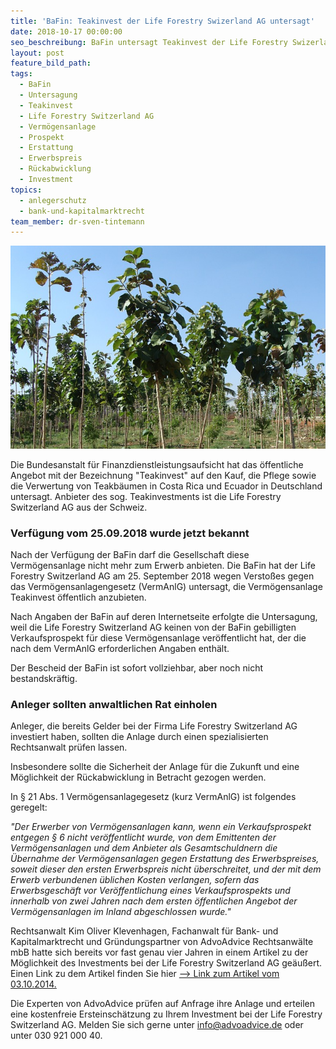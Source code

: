 ```yaml
---
title: 'BaFin: Teakinvest der Life Forestry Swizerland AG untersagt'
date: 2018-10-17 00:00:00
seo_beschreibung: BaFin untersagt Teakinvest der Life Forestry Swizerland AG
layout: post
feature_bild_path:
tags:
  - BaFin
  - Untersagung
  - Teakinvest
  - Life Forestry Switzerland AG
  - Vermögensanlage
  - Prospekt
  - Erstattung
  - Erwerbspreis
  - Rückabwicklung
  - Investment
topics:
  - anlegerschutz
  - bank-und-kapitalmarktrecht
team_member: dr-sven-tintemann
---
```


![Teak Plantage - Foto Pixabay](/uploads/teak-plantation-289157-640.jpg "BaFin untersagt Teakinvest")

Die Bundesanstalt f&uuml;r Finanzdienstleistungsaufsicht hat das &ouml;ffentliche Angebot mit der Bezeichnung "Teakinvest" auf den Kauf, die Pflege sowie die Verwertung von Teakb&auml;umen in Costa Rica und Ecuador in Deutschland untersagt. Anbieter des sog. Teakinvestments ist die Life Forestry Switzerland AG aus der Schweiz.

### Verf&uuml;gung vom 25.09.2018 wurde jetzt bekannt

Nach der Verf&uuml;gung der BaFin darf die Gesellschaft diese Verm&ouml;gensanlage nicht mehr zum Erwerb anbieten. Die BaFin hat der Life Forestry Switzerland AG am 25. September 2018 wegen Versto&szlig;es gegen das Verm&ouml;gensanlagengesetz (VermAnlG) untersagt, die Verm&ouml;gensanlage Teakinvest &ouml;ffentlich anzubieten.

Nach Angaben der BaFin auf deren Internetseite erfolgte die Untersagung, weil die Life Forestry Switzerland AG keinen von der BaFin gebilligten Verkaufsprospekt f&uuml;r diese Verm&ouml;gensanlage ver&ouml;ffentlicht hat, der die nach dem VermAnlG erforderlichen Angaben enth&auml;lt.

Der Bescheid der BaFin ist sofort vollziehbar, aber noch nicht bestandskr&auml;ftig.

### Anleger sollten anwaltlichen Rat einholen

Anleger, die bereits Gelder bei der Firma Life Forestry Switzerland AG investiert haben, sollten die Anlage durch einen spezialisierten Rechtsanwalt pr&uuml;fen lassen.

Insbesondere sollte die Sicherheit der Anlage f&uuml;r die Zukunft und eine M&ouml;glichkeit der R&uuml;ckabwicklung in Betracht gezogen werden.

In &sect; 21 Abs. 1 Verm&ouml;gensanlagegesetz (kurz VermAnlG) ist folgendes geregelt:

*"Der Erwerber von Verm&ouml;gensanlagen kann, wenn ein Verkaufsprospekt entgegen &sect; 6 nicht ver&ouml;ffentlicht wurde, von dem Emittenten der Verm&ouml;gensanlagen und dem Anbieter als Gesamtschuldnern die &Uuml;bernahme der Verm&ouml;gensanlagen gegen Erstattung des Erwerbspreises, soweit dieser den ersten Erwerbspreis nicht &uuml;berschreitet, und der mit dem Erwerb verbundenen &uuml;blichen Kosten verlangen, sofern das Erwerbsgesch&auml;ft vor Ver&ouml;ffentlichung eines Verkaufsprospekts und innerhalb von zwei Jahren nach dem ersten &ouml;ffentlichen Angebot der Verm&ouml;gensanlagen im Inland abgeschlossen wurde."*

Rechtsanwalt Kim Oliver Klevenhagen, Fachanwalt f&uuml;r Bank- und Kapitalmarktrecht und Gr&uuml;ndungspartner von AdvoAdvice Rechtsanw&auml;lte mbB hatte sich bereits vor fast genau vier Jahren in einem Artikel zu der M&ouml;glichkeit des Investments bei der Life Forestry Switzerland AG ge&auml;u&szlig;ert. Einen Link zu dem Artikel finden Sie hier [--&gt; Link zum Artikel vom 03.10.2014.](https://tintemann.de/baeume-als-investment.html#more-2542)

Die Experten von AdvoAdvice pr&uuml;fen auf Anfrage ihre Anlage und erteilen eine kostenfreie Ersteinsch&auml;tzung zu Ihrem Investment bei der Life Forestry Switzerland AG. Melden Sie sich gerne unter info@advoadvice.de oder unter 030 921 000 40.